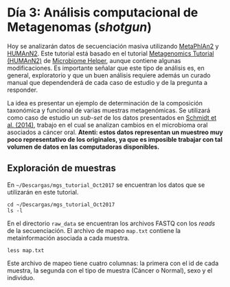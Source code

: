 # Día 3: Análisis computacional de Metagenomas (_shotgun_)

Hoy se analizarán datos de secuenciación masiva utilizando [MetaPhlAn2](http://huttenhower.sph.harvard.edu/metaphlan2) y [HUMAnN2](http://huttenhower.sph.harvard.edu/humann2). Este tutorial está basado en el tutorial [Metagenomics Tutorial (HUMAnN2)](https://github.com/LangilleLab/microbiome_helper/wiki/Metagenomics-Tutorial-(Humann2)) de [Microbiome Helper](https://github.com/LangilleLab/microbiome_helper/wiki), aunque contiene algunas modificaciones. Es importante señalar que este tipo de análisis es, en general, exploratorio y que un buen análisis requiere además un curado manual que dependenderá de cada caso de estudio y de la pregunta a responder.

La idea es presentar un ejemplo de determinación de la composición taxonómica y funcional de varias muestras metagenómicas. Se utilizará como caso de estudio un _sub-set_ de los datos presentados en [Schmidt et al. (2014)](https://journals.plos.org/plosone/article?id=10.1371/journal.pone.0098741), trabajo en el cual se analizan cambios en el microbioma oral asociados a cáncer oral. **Atenti: estos datos representan un muestreo muy poco representativo de los originales, ya que es imposible trabajar con tal volumen de datos en las computadoras disponibles.**

## Exploración de muestras

En `~/Descargas/mgs_tutorial_Oct2017` se encuentran los datos que se utilizarán en este tutorial.
```
cd ~/Descargas/mgs_tutorial_Oct2017
ls -l
```

En el directorio `raw_data` se encuentran los archivos FASTQ con los _reads_ de la secuenciación. El archivo de mapeo `map.txt` contiene la metainformación asociada a cada muestra.

```
less map.txt
```
Este archivo de mapeo tiene cuatro columnas: la primera con el id de cada muestra, la segunda con el tipo de muestra (Cáncer o Normal), sexo y el individuo. 



